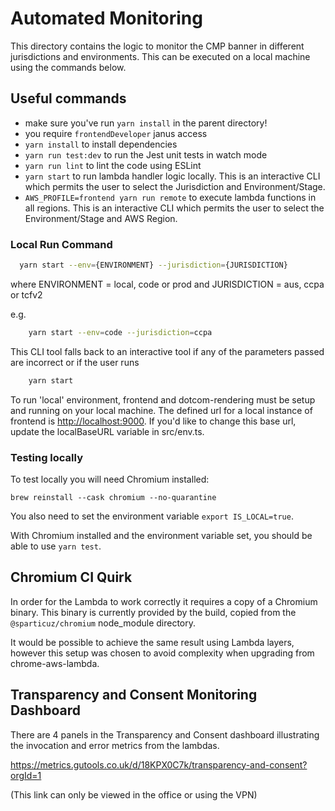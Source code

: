 # Automated Monitoring

This directory contains the logic to monitor the CMP banner in different jurisdictions and environments. This can be executed on a local machine using the commands below.

## Useful commands

- make sure you've run `yarn install` in the parent directory!
- you require `frontendDeveloper` janus access
- `yarn install` to install dependencies
- `yarn run test:dev` to run the Jest unit tests in watch mode
- `yarn run lint` to lint the code using ESLint
- `yarn start` to run lambda handler logic locally. This is an interactive CLI which permits the user to select the Jurisdiction and Environment/Stage.
- `AWS_PROFILE=frontend yarn run remote` to execute lambda functions in all regions. This is an interactive CLI which permits the user to select the Environment/Stage and AWS Region.

### Local Run Command

```sh
  yarn start --env={ENVIRONMENT} --jurisdiction={JURISDICTION}
```

where ENVIRONMENT = local, code or prod
and JURISDICTION = aus, ccpa or tcfv2

e.g.

```sh
    yarn start --env=code --jurisdiction=ccpa
```

This CLI tool falls back to an interactive tool if any of the parameters passed are incorrect or if the user runs

```sh
    yarn start
```

To run 'local' environment, frontend and dotcom-rendering must be setup and running on your local machine. The defined url for a local instance of frontend is <http://localhost:9000>. If you'd like to change this base url, update the localBaseURL variable in src/env.ts.

### Testing locally

To test locally you will need Chromium installed:

`brew reinstall --cask chromium --no-quarantine`

You also need to set the environment variable `export IS_LOCAL=true`.

With Chromium installed and the environment variable set, you should be able to use `yarn test`.

## Chromium CI Quirk

In order for the Lambda to work correctly it requires a copy of a Chromium binary. This binary is currently provided by
the build, copied from the `@sparticuz/chromium` node_module directory.

It would be possible to achieve the same result using Lambda layers, however this setup was chosen to avoid complexity when upgrading from chrome-aws-lambda.

## Transparency and Consent Monitoring Dashboard

There are 4 panels in the Transparency and Consent dashboard illustrating the invocation and error metrics from the lambdas.

<https://metrics.gutools.co.uk/d/18KPX0C7k/transparency-and-consent?orgId=1>

(This link can only be viewed in the office or using the VPN)
